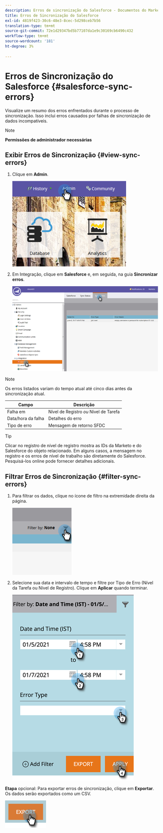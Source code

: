 ```yaml
---
description: Erros de sincronização do Salesforce - Documentos do Marketo - Documentação do produto
title: Erros de Sincronização do Salesforce
exl-id: 4819f423-30c6-48e3-8cec-5d298ceb7b56
translation-type: tm+mt
source-git-commit: 72e1d29347bd5b77107da1e9c30169cb6490c432
workflow-type: tm+mt
source-wordcount: '181'
ht-degree: 3%

---
```


# Erros de Sincronização do Salesforce {#salesforce-sync-errors}

Visualize um resumo dos erros enfrentados durante o processo de sincronização. Isso inclui erros causados por falhas de sincronização de dados incompatíveis.

>[!NOTE]
>
>**Permissões de administrador necessárias**

## Exibir Erros de Sincronização {#view-sync-errors}

1. Clique em **Admin**.

   ![](assets/salesforce-sync-errors-1.png)

1. Em Integração, clique em **Salesforce** e, em seguida, na guia **Sincronizar erros**.

   ![](assets/salesforce-sync-errors-2.png)

>[!NOTE]
>
>Os erros listados variam do tempo atual até cinco dias antes da sincronização atual.

| Campo | Descrição |
|---|---|
| Falha em | Nível de Registro _ou_ Nível de Tarefa |
| Data/hora da falha | Detalhes do erro |
| Tipo de erro | Mensagem de retorno SFDC |

>[!TIP]
>
>Clicar no registro de nível de registro mostra as IDs da Marketo e do Salesforce do objeto relacionado. Em alguns casos, a mensagem no registro e os erros de nível de trabalho são diretamente do Salesforce. Pesquisá-los online pode fornecer detalhes adicionais.

## Filtrar Erros de Sincronização {#filter-sync-errors}

1. Para filtrar os dados, clique no ícone de filtro na extremidade direita da página.

   ![](assets/salesforce-sync-errors-3.png)

1. Selecione sua data e intervalo de tempo e filtre por Tipo de Erro (Nível da Tarefa ou Nível de Registro). Clique em **Aplicar** quando terminar.

   ![](assets/salesforce-sync-errors-4.png)

**Etapa** opcional: Para exportar erros de sincronização, clique em  **Exportar**. Os dados serão exportados como um CSV.

![](assets/salesforce-sync-errors-5.png)
